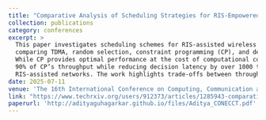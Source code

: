 ```yaml
---
title: "Comparative Analysis of Scheduling Strategies for RIS-Empowered Wireless Networks with Non-Linear Energy Harvesting"
collection: publications
category: conferences
excerpt: >
  This paper investigates scheduling schemes for RIS-assisted wireless systems with non-linear energy harvesting,
  comparing TDMA, random selection, constraint programming (CP), and deep Q-network (DQN) approaches.
  While CP provides optimal performance at the cost of computational complexity, DQN achieves approximately
  90% of CP’s throughput while reducing decision latency by over 1000 times, making it highly suitable for real-time
  RIS-assisted networks. The work highlights trade-offs between throughput, computational time, and adaptability.
date: 2025-07-11
venue: 'The 16th International Conference on Computing, Communication and Networking Technologies (ICCCNT)'
link: "https://www.techrxiv.org/users/912373/articles/1285943-comparative-analysis-of-scheduling-strategies-for-ris-empowered-wireless-networks-with-non-linear-energy-harvesting"
paperurl: 'http://adityaguhagarkar.github.io/files/Aditya_CONECCT.pdf'
---
```

